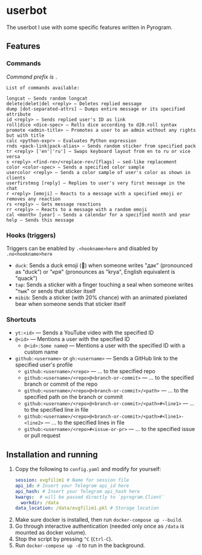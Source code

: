 # userbot

The userbot I use with some specific features written in Pyrogram.

## Features

### Commands

_Command prefix is `.`_

```
List of commands available:

longcat — Sends random longcat
delete|delet|del <reply> — Deletes replied message
dump [dot-separated-attrs] — Dumps entire message or its specified attribute
id <reply> — Sends replied user's ID as link
roll|dice <dice-spec> — Rolls dice according to d20.roll syntax
promote <admin-title> — Promotes a user to an admin without any rights but with title
calc <python-expr> — Evaluates Python expression
rnds <pack-link|pack-alias> — Sends random sticker from specified pack
tr <reply> ['en'|'ru'] — Swaps keyboard layout from en to ru or vice versa
s <reply> <find-re>/<replace-re>/[flags] — sed-like replacement
color <color-spec> — Sends a specified color sample
usercolor <reply> — Sends a color sample of user's color as shown in clients
userfirstmsg [reply] — Replies to user's very first message in the chat
r <reply> [emoji] — Reacts to a message with a specified emoji or removes any reaction
rs <reply> — Gets message reactions
rr <reply> — Reacts to a message with a random emoji
cal <month> [year] — Sends a calendar for a specified month and year
help — Sends this message
```

### Hooks (triggers)

Triggers can be enabled by `.<hookname>here` and disabled by `.no<hookname>here`

- `duck`: Sends a duck emoji (🦆) when someone writes "дак" (pronounced as "duck") or "кря"
  (pronounces as "krya", English equivalent is "quack")
- `tap`: Sends a sticker with a finger touching a seal when someone writes "тык" or sends that
  sticker itself
- `mibib`: Sends a sticker (with 20% chance) with an animated pixelated bear when someone sends that
  sticker itself

### Shortcuts

- `yt:<id>` — Sends a YouTube video with the specified ID
- `@<id>` — Mentions a user with the specified ID
  - `@<id>:Some name@` — Mentions a user with the specified ID with a custom name
- `github:<username>` or `gh:<username>` — Sends a GitHub link to the specified user's profile
  - `github:<username>/<repo>` — ... to the specified repo
  - `github:<username>/<repo>@<branch-or-commit>` — ... to the specified branch or commit of the repo
  - `github:<username>/<repo>@<branch-or-commit>/<path>` — ... to the specified path on the branch or commit
  - `github:<username>/<repo>@<branch-or-commit>/<path>#<line1>` — ... to the specified line in file
  - `github:<username>/<repo>@<branch-or-commit>/<path>#<line1>-<line2>` — ... to the specified lines in file
  - `github:<username>/<repo>#<issue-or-pr>` — ... to the specified issue or pull request

## Installation and running

1. Copy the following to `config.yaml` and modify for yourself:
    ```yaml
    session: evgfilim1 # Name for session file
    api_id: # Insert your Telegram api_id here
    api_hash: # Insert your Telegram api_hash here 
    kwargs:  # will be passed directly to `pyrogram.Client`
      workdir: /data
    data_location: /data/evgfilim1.pkl # Storage location
    ```
2. Make sure docker is installed, then run `docker-compose up --build`.
3. Go through interactive authentication (needed only once as `/data` is mounted as docker volume).
4. Stop the script by pressing `^C` (`Ctrl-C`).
5. Run `docker-compose up -d` to run in the background.
